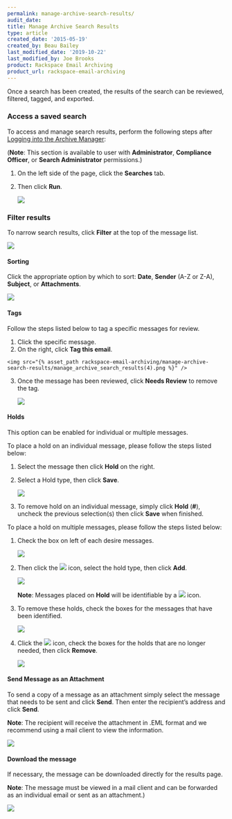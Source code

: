 ```yaml
---
permalink: manage-archive-search-results/
audit_date:
title: Manage Archive Search Results
type: article
created_date: '2015-05-19'
created_by: Beau Bailey
last_modified_date: '2019-10-22'
last_modified_by: Joe Brooks
product: Rackspace Email Archiving
product_url: rackspace-email-archiving
---
```



Once a search has been created, the results of the search can be
reviewed, filtered, tagged, and exported.

### Access a saved search ###

To access and manage search results, perform the following steps after
[Logging into the Archive Manager](/how-to/log-in-to-the-archive-manager):

(**Note**: This section is available to user with **Administrator**, **Compliance Officer**, or **Search Administrator** permissions.)

1.  On the left side of the page, click the **Searches** tab.

2.  Then click **Run**.

    <img src="{% asset_path rackspace-email-archiving/manage-archive-search-results/manage_archive_search_results(1).png %}" />


### Filter results ###

To narrow search results, click **Filter** at the top of the message list.

  <img src="{% asset_path rackspace-email-archiving/manage-archive-search-results/manage_archive_search_results(2).png %}" />


#### Sorting ####

Click the appropriate option by which to sort: **Date**, **Sender** (A-Z or Z-A), **Subject**, or **Attachments**.

  <img src="{% asset_path rackspace-email-archiving/manage-archive-search-results/manage_archive_search_results(3).png %}" />


#### Tags ####

Follow the steps listed below to tag a specific messages for review.

1.   Click the specific message.
2.   On the right, click **Tag this email**.

    <img src="{% asset_path rackspace-email-archiving/manage-archive-search-results/manage_archive_search_results(4).png %}" />

3.   Once the message has been reviewed, click **Needs Review** to remove the tag.    

     <img src="{% asset_path rackspace-email-archiving/manage-archive-search-results/manage_archive_search_results(5).png %}" />


#### Holds ####

This option can be enabled for individual or multiple messages.

To place a hold on an individual message, please follow the steps listed below:

1.   Select the message then click **Hold** on the right.
2.   Select a Hold type, then click **Save**.

     <img src="{% asset_path rackspace-email-archiving/manage-archive-search-results/manage_archive_search_results(6).png %}" />

3. 	 To remove hold on an individual message, simply click **Hold** (**#**), uncheck the previous selection(s) then click **Save** when finished.

To place a hold on multiple messages, please follow the steps listed below:

1.   Check the box on left of each desire messages.

     <img src="{% asset_path rackspace-email-archiving/manage-archive-search-results/manage_archive_search_results(7).png %}" />

2.   Then click the <img src="{% asset_path rackspace-email-archiving/manage-archive-search-results/Gear_icon.png %}" /> icon, select the hold type, then click **Add**.

      <img src="{% asset_path rackspace-email-archiving/manage-archive-search-results/manage_archive_search_results(8).png %}" />  

      **Note**: Messages placed on **Hold** will be identifiable by a <img src="{% asset_path rackspace-email-archiving/manage-archive-search-results/Red_lock_icon.png %}" /> icon.

3.    To remove these holds, check the boxes for the messages that have been identified.

      <img src="{% asset_path rackspace-email-archiving/manage-archive-search-results/manage_archive_search_results(9).png %}" />    

4.    Click the <img src="{% asset_path rackspace-email-archiving/manage-archive-search-results/black_lock_icon.png %}" /> icon, check the boxes for the holds that are no longer needed, then click **Remove**.    

      <img src="{% asset_path rackspace-email-archiving/manage-archive-search-results/manage_archive_search_results(10).png %}" />


#### Send Message as an Attachment ####

To send a copy of a message as an attachment simply select the message that needs to be sent and click **Send**. Then enter the recipient’s address and click **Send**.

**Note**: The recipient will receive the attachment in .EML format and we recommend using a mail client to view the information.

  <img src="{% asset_path rackspace-email-archiving/manage-archive-search-results/manage_archive_search_results(11).png %}" />


#### Download the message ####


If necessary, the message can be downloaded directly for the results page.

**Note**: The message must be viewed in a mail client and can be forwarded as an individual email or sent as an attachment.)

<img src="{% asset_path rackspace-email-archiving/manage-archive-search-results/manage_archive_search_results(12).png %}" />
